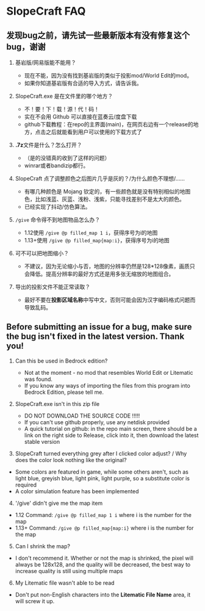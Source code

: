 # SlopeCraft FAQ

## 发现bug之前，请先试一些最新版本有没有修复这个bug，谢谢

1. 基岩版/网易版能不能用？
   - 现在不能，因为没有找到基岩版的类似于投影mod/World Edit的mod。
   - 如果你知道基岩版有合适的导入方式，请告诉我。

2. SlopeCraft.exe 是在文件里的哪个地方？
   - 不！要！下！载！源！代！码！
   - 实在不会用 Github 可以直接在蓝奏云/度盘下载
   - github下载教程：在repo的主界面(main)，在网页右边有一个release的地方，点击之后就能看到用户可以使用的下载方式了

3. **.7z**文件是什么？怎么打开？
   - （是的没错真的收到了这样的问题）
   - winrar或者bandizip都行。

4. SlopeCraft 点了调整颜色之后图片几乎是灰的？/为什么颜色不理想/……
   - 有哪几种颜色是 Mojang 钦定的，有一些颜色就是没有特别相似的地图色，比如浅蓝、灰蓝、浅粉、浅紫，只能寻找差别不是太大的颜色。
   - 已经实现了抖动/仿色算法。

5. `/give` 命令得不到地图物品怎么办？
   - 1.12使用 `/give @p filled_map 1 i`，获得序号为i的地图
   - 1.13+使用 `/give @p filled_map{map:i}`，获得序号为i的地图

6. 可不可以把地图缩小？
   - 不建议，因为无论缩小与否，地图的分辨率仍然是128*128像素，画质只会降低。提高分辨率的最好方式还是用多张无缩放的地图组合。

7. 导出的投影文件不能正常读取？
   - 最好不要在**投影区域名称**中写中文，否则可能会因为汉字编码格式问题而导致乱码。

## Before submitting an issue for a bug, make sure the bug isn't fixed in the latest version. Thank you!

1. Can this be used in Bedrock edition?
   - Not at the moment - no mod that resembles World Edit or Litematic was found.
   - If you know any ways of importing the files from this program into Bedrock Edition, please tell me.

2. SlopeCraft.exe isn't in this zip file
   - DO NOT DOWNLOAD THE SOURCE CODE !!!!!
   - If you can't use github properly, use any netdisk provided
   - A quick tutorial on github: in the repo main screen, there should be a link on the right side to Release, click into it, then download the latest stable version

4. SlopeCraft turned everything grey after I clicked color adjust? / Why does the color look nothing like the original?
 - Some colors are featured in game, while some others aren't, such as light blue, greyish blue, light pink, light purple, so a substitute color is required
 - A color simulation feature has been implemented

4. '/give' didn't give me the map item
 - 1.12 Command: `/give @p filled_map 1 i` where i is the number for the map
 - 1.13+ Command: `/give @p filled_map{map:i}` where i is the number for the map

5. Can I shrink the map? 
 - I don't recommend it. Whether or not the map is shrinked, the pixel will always be 128x128, and the quality will be decreased, the best way to increase quality is still using multiple maps

6. My Litematic file wasn't able to be read
 - Don't put non-English characters into the **Litematic File Name** area, it will screw it up.
